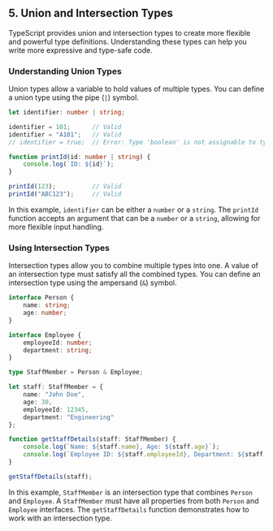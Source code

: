 ## 5. Union and Intersection Types

TypeScript provides union and intersection types to create more flexible and powerful type definitions. Understanding these types can help you write more expressive and type-safe code.

### Understanding Union Types

Union types allow a variable to hold values of multiple types. You can define a union type using the pipe (`|`) symbol.

```typescript
let identifier: number | string;

identifier = 101;      // Valid
identifier = "A101";   // Valid
// identifier = true;  // Error: Type 'boolean' is not assignable to type 'number | string'.

function printId(id: number | string) {
    console.log(`ID: ${id}`);
}

printId(123);          // Valid
printId("ABC123");     // Valid
```

In this example, `identifier` can be either a `number` or a `string`. The `printId` function accepts an argument that can be a `number` or a `string`, allowing for more flexible input handling.

### Using Intersection Types

Intersection types allow you to combine multiple types into one. A value of an intersection type must satisfy all the combined types. You can define an intersection type using the ampersand (`&`) symbol.

```typescript
interface Person {
    name: string;
    age: number;
}

interface Employee {
    employeeId: number;
    department: string;
}

type StaffMember = Person & Employee;

let staff: StaffMember = {
    name: "John Doe",
    age: 30,
    employeeId: 12345,
    department: "Engineering"
};

function getStaffDetails(staff: StaffMember) {
    console.log(`Name: ${staff.name}, Age: ${staff.age}`);
    console.log(`Employee ID: ${staff.employeeId}, Department: ${staff.department}`);
}

getStaffDetails(staff);
```

In this example, `StaffMember` is an intersection type that combines `Person` and `Employee`. A `StaffMember` must have all properties from both `Person` and `Employee` interfaces. The `getStaffDetails` function demonstrates how to work with an intersection type.
